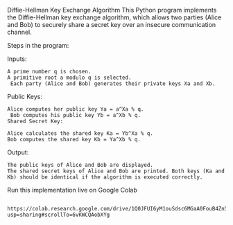 Diffie-Hellman Key Exchange Algorithm
  This Python program implements the Diffie-Hellman key exchange algorithm, which allows two parties (Alice and Bob) to securely share a secret key over an insecure communication channel.

Steps in the program:

Inputs:

    A prime number q is chosen.
    A primitive root a modulo q is selected.
     Each party (Alice and Bob) generates their private keys Xa and Xb.
Public Keys:

    Alice computes her public key Ya = a^Xa % q.
     Bob computes his public key Yb = a^Xb % q.
    Shared Secret Key:

    Alice calculates the shared key Ka = Yb^Xa % q.
    Bob computes the shared key Kb = Ya^Xb % q.
Output:

    The public keys of Alice and Bob are displayed.
    The shared secret keys of Alice and Bob are printed. Both keys (Ka and Kb) should be identical if the algorithm is executed correctly.
Run this implementation live on Google Colab            
                
                 https://colab.research.google.com/drive/1Q0JFUI6yM1ouSdsc6MGaA0FouB4Zn5hO?usp=sharing#scrollTo=6vKWCQAobXYg
